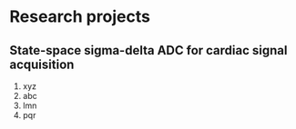 # Research projects

## State-space sigma-delta ADC for cardiac signal acquisition

1. xyz
2. abc
3. lmn
4. pqr
